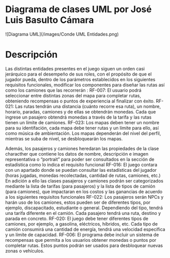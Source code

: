 # Diagrama de clases UML por José Luis Basulto Cámara

![Diagrama UML](/images/Conde UML Entidades.png)

# Descripción

Las distintas entidades presentes en el juego siguen un orden casi jerárquico para el desempeño de sus roles, con el propósito de que el jugador pueda, dentro de los parámetros establecidos en los siguientes requisitos funcionales, modificar los componentes para diseñar las rutas así como los camiones que las recorrerán :
RF-007: El usuario podrá seleccionar entre distintas zonas del mapa para completar rutas, obteniendo recompensas o puntos de experiencia al finalizar con éxito.
RF-021: Las rutas tendrán una distancia (cuánto recorre esa ruta), un nombre, horario, paradas, camiones y de ellas se obtendrán monedas. Cada que ingrese un pasajero obtendrá monedas a través de la tarifa y las rutas tienen un límite de camiones.
RF-023: Los mapas deben tener un nombre para su identifación, cada mapa debe tener rutas y un límite para ello, así como música de ambientación. Los mapas dependerán del nivel del perfil, mientras se suba de nivel, se desbloquearán los mapas.

Además, los pasajeros y camiones heredaran las propiedades de la clase characther que contiene los datos de nombre, descripción e imagen representativa o “portrait” para poder ser consultados en la sección de estadística como lo indica el requisito funcional
RF-016: El juego contara con un apartado donde se puedan consultar las estadísticas del jugador (horas jugadas, monedas recolectadas, cantidad de rutas, camiones, etc.)
En adición a ello las clases pasajeros y camiones podrán ser categorizados mediante la lista de tarifas (para pasajeros) y la lista de tipos de camión (para camiones), que impactaran en los costos y las ganancias de acuerdo a los siguientes requisitos funcionales
RF-022: Los pasajeros serán NPCs y harán uso de los camiones, estos pueden ser de diferentes tipos, por ejemplo, discapacitado, estudiante o general. Dependiendo del tipo, tendrá una tarifa diferente en el camión. Cada pasajero tendrá una ruta, destino y parada en concreto.
RF-020: El juego debe tener diferentes tipos de camiones, por ejemplo, a gasolina, eléctricos, híbridos, etc. Cada tipo de camión consumirá una cantidad de energía, tendrá una velocidad específica y un límite de capacidad.
RF-006: El programa debe incluir un sistema de recompensas que permita a los usuarios obtener monedas o puntos por completar rutas. Estos puntos podrán ser usados para desbloquear nuevas zonas o vehículos.

